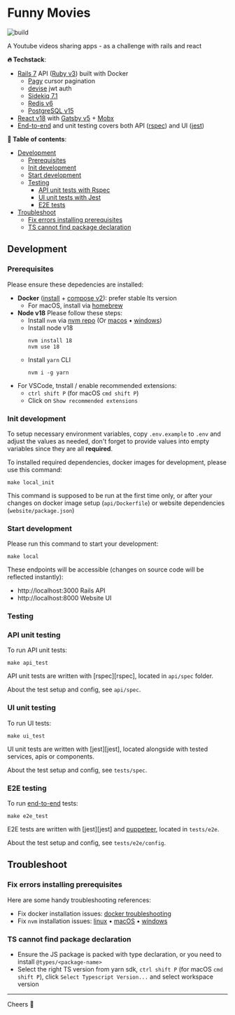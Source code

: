 Funny Movies
=====
![build][badge_build]

A Youtube videos sharing apps - as a challenge with rails and react

**🔥 Techstack**:
- [Rails 7][doc_rails] API ([Ruby v3]([doc_ruby])) built with Docker
  - [Pagy][doc_pagy] cursor pagination
  - [devise][doc_devise] jwt auth
  - [Sidekiq 7.1][doc_sidekiq]
  - [Redis v6][doc_redis]
  - [PostgreSQL v15][doc_psql]
- [React v18][doc_react] with [Gatsby v5][doc_gatsby] + [Mobx][doc_mobx]
- [End-to-end][doc_e2e] and unit testing covers both API ([rspec][doc_rspec]) and UI ([jest][doc_jest])

**👀 Table of contents**:
* [Development](#development)
  + [Prerequisites](#prerequisites)
  + [Init development](#init-development)
  + [Start development](#start-development)
  + [Testing](#testing)
    - [API unit tests with Rspec](#api-unit-testing)
    - [UI unit tests with Jest](#ui-unit-testing)
    - [E2E tests](#e2e-testing)
* [Troubleshoot](#troubleshoot)
  + [Fix errors installing prerequisites](#fix-errors-installing-prerequisites)
  + [TS cannot find package declaration](#ts-cannot-find-package-declaration)

Development
-----
### Prerequisites
Please ensure these depedencies are installed:
+ **Docker** ([install][dep_docker] + [compose v2][dep_docker_compose]): prefer stable lts version 
  - For macOS, install via [homebrew][dep_docker_hb]
+ **Node v18** Please follow these steps:
  - Install `nvm` via [nvm repo][dep_nvm] (Or [macos][dep_nvm_hb] • [windows][dep_nvm_windows])
  - Install node v18
    ```
    nvm install 18
    nvm use 18
    ```
  - Install `yarn` CLI
    ```
    nvm i -g yarn
    ```
+ For VSCode, tnstall / enable recommended extensions: 
  - `ctrl shift P` (for macOS `cmd shift P`)
  - Click on `Show recommended extensions`

### Init development

To setup necessary environment variables, copy `.env.example` to `.env` and adjust the values as needed, don't forget to provide values into empty variables since they are all **required**.

To installed required dependencies, docker images for development, please use this command:

```
make local_init
```

This command is supposed to be run at the first time only, or after your changes on docker image setup (`api/Dockerfile`) or website dependencies (`website/package.json`)

### Start development

Please run this command to start your development:

```
make local
```

These endpoints will be accessible (changes on source code will be reflected instantly):
- http://localhost:3000 Rails API
- http://localhost:8000 Website UI

### Testing

### API unit testing

To run API unit tests:

```
make api_test
```

API unit tests are written with [rspec][rspec], located in `api/spec` folder.

About the test setup and config, see `api/spec`.

### UI unit testing

To run UI tests:

```
make ui_test
```

UI unit tests are written with [jest][jest], located alongside with tested services, apis or components.

About the test setup and config, see `tests/spec`.

### E2E testing

To run [end-to-end][doc_e2e] tests:

```
make e2e_test
```

E2E tests are written with [jest][jest] and [puppeteer][doc_puppeteer], located in `tests/e2e`.

About the test setup and config, see `tests/e2e/config`.

Troubleshoot
-----
### Fix errors installing prerequisites

Here are some handy troubleshooting references:
- Fix docker installation issues: [docker troubleshooting][dep_docker_ts]
- Fix `nvm` installation issues: [linux](dep_nvm_ts_linux) • [macOS][dep_nvm_ts_macos] • [windows][dep_nvm_ts_windows]

### TS cannot find package declaration

- Ensure the JS package is packed with type declaration, or you need to install `@types/<package-name>`
- Select the right TS version from yarn sdk, `ctrl shift P` (for macOS `cmd shift P`), click `Select Typescript Version...` and select workspace version

-----
Cheers 🍻

[badge_build]: https://github.com/hungluu/challenge-funny-movies/actions/workflows/build.yml/badge.svg

[doc_rspec]: https://rspec.info
[doc_jest]: https://jestjs.io
[doc_puppeteer]: https://pptr.dev
[doc_pagy]: https://ddnexus.github.io/pagy
[doc_devise]: https://github.com/waiting-for-dev/devise-jwt
[doc_rails]: https://guides.rubyonrails.org/7_0_release_notes.html
[doc_ruby]: https://www.ruby-lang.org/en/news/2023/03/30/ruby-3-2-2-released
[doc_sidekiq]: https://github.com/sidekiq/sidekiq
[doc_redis]: https://redis.com/blog/diving-into-redis-6
[doc_psql]: https://www.postgresql.org/docs/release/15.0
[doc_react]: https://react.dev/blog/2022/03/29/react-v18
[doc_gatsby]: https://www.gatsbyjs.com/gatsby-5
[doc_mobx]: https://mobx.js.org/README.html
[doc_e2e]: https://katalon.com/resources-center/blog/end-to-end-e2e-testing

[dep_docker_ts]: https://docs.docker.com/engine/install/troubleshoot
[dep_docker_hb]: https://formulae.brew.sh/formula/docker
[dep_docker]: https://docs.docker.com/engine/install
[dep_docker_compose]: https://docs.docker.com/compose/migrate
[dep_nvm]: https://github.com/nvm-sh/nvm#installing-and-updating
[dep_nvm_hb]: https://formulae.brew.sh/formula/nvm
[dep_nvm_windows]: https://github.com/coreybutler/nvm-windows#installation--upgrades
[dep_nvm_ts_linux]: https://github.com/nvm-sh/nvm#troubleshooting-on-linux
[dep_nvm_ts_macos]: https://github.com/nvm-sh/nvm#troubleshooting-on-macos
[dep_nvm_ts_windows]: https://github.com/coreybutler/nvm-windows/issues
